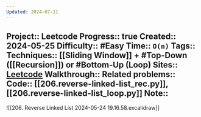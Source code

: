 ```yaml
---
Updated: 2024-07-11
---
```

Project:: Leetcode
Progress:: true
Created:: 2024-05-25
Difficulty:: #Easy 
Time:: `O(n)`
Tags:: 
Techniques:: [[Sliding Window]] + #Top-Down ([[Recursion]]) or #Bottom-Up (Loop)
Sites:: [Leetcode](https://leetcode.com/problems/reverse-linked-list/description/)
Walkthrough:: 
Related problems:: 
Code:: [[206.reverse-linked-list_rec.py]], [[206.reverse-linked-list_loop.py]]
Note:: 
---


![[206. Reverse Linked List 2024-05-24 19.16.58.excalidraw]]